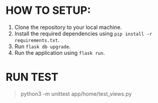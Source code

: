 # HOW TO SETUP:

1. Clone the repository to your local machine.
2. Install the required dependencies using `pip install -r requirements.txt`.
3. Run `flask db upgrade`.
4. Run the application using `flask run`.

# RUN TEST
> python3 -m unittest app/home/test_views.py